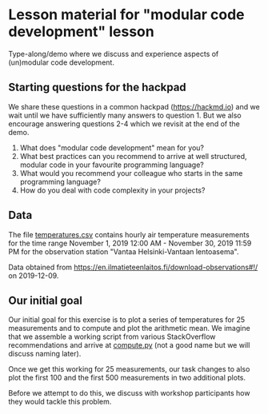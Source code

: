 

# Lesson material for "modular code development" lesson

Type-along/demo where we discuss and experience aspects of (un)modular code development.


## Starting questions for the hackpad

We share these questions in a common hackpad (https://hackmd.io) and we wait until we have sufficiently many
answers to question 1. But we also encourage answering questions 2-4 which we revisit at the end of the demo.

1. What does "modular code development" mean for you?
2. What best practices can you recommend to arrive at well structured, modular code in your favourite programming language?
3. What would you recommend your colleague who starts in the same programming language?
4. How do you deal with code complexity in your projects?


## Data

The file [temperatures.csv](temperatures.csv) contains hourly air temperature measurements
for the time range November 1, 2019 12:00 AM - November 30, 2019 11:59 PM
for the observation station "Vantaa Helsinki-Vantaan lentoasema".

Data obtained from https://en.ilmatieteenlaitos.fi/download-observations#!/ on
2019-12-09.


## Our initial goal

Our initial goal for this exercise is to plot a series of temperatures for 25
measurements and to compute and plot the arithmetic mean. We imagine that we
assemble a working script from various StackOverflow recommendations and arrive
at [compute.py](compute.py) (not a good name but we will discuss naming later).

Once we get this working for 25 measurements, our task changes to also plot the
first 100 and the first 500 measurements in two additional plots.

Before we attempt to do this, we discuss with workshop participants how they
would tackle this problem.
